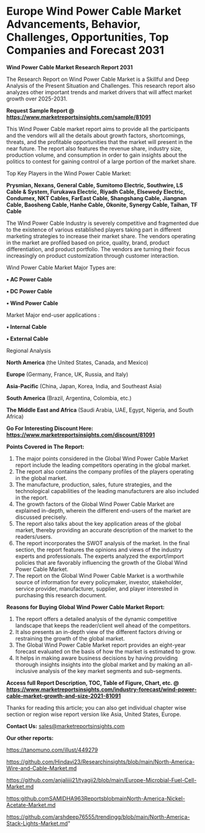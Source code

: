  # Europe Wind Power Cable Market Advancements, Behavior, Challenges, Opportunities, Top Companies and Forecast 2031

<strong>Wind Power Cable Market Research Report 2031</strong>

The Research Report on Wind Power Cable Market is a Skillful and Deep Analysis of the Present Situation and Challenges. This research report also analyzes other important trends and market drivers that will affect market growth over 2025-2031.

<strong>Request Sample Report @ <a href=https://www.marketreportsinsights.com/sample/81091>https://www.marketreportsinsights.com/sample/81091</a></strong>

This Wind Power Cable market report aims to provide all the participants and the vendors will all the details about growth factors, shortcomings, threats, and the profitable opportunities that the market will present in the near future. The report also features the revenue share, industry size, production volume, and consumption in order to gain insights about the politics to contest for gaining control of a large portion of the market share.

Top Key Players in the Wind Power Cable Market:

<strong>Prysmian, Nexans, General Cable, Sumitomo Electric, Southwire, LS Cable & System, Furukawa Electric, Riyadh Cable, Elsewedy Electric, Condumex, NKT Cables, FarEast Cable, Shangshang Cable, Jiangnan Cable, Baosheng Cable, Hanhe Cable, Okonite, Synergy Cable, Taihan, TF Cable</strong>

The Wind Power Cable Industry is severely competitive and fragmented due to the existence of various established players taking part in different marketing strategies to increase their market share. The vendors operating in the market are profiled based on price, quality, brand, product differentiation, and product portfolio. The vendors are turning their focus increasingly on product customization through customer interaction.

Wind Power Cable Market Major Types are:

<strong>• AC Power Cable

• DC Power Cable

• Wind Power Cable</strong>

Market Major end-user applications :

<strong>• Internal Cable

• External Cable</strong>

Regional Analysis

</u><strong><b>North America</b></strong> (the United States, Canada, and Mexico)

<strong><b>Europe </b></strong>(Germany, France, UK, Russia, and Italy)

<strong><b>Asia-Pacific</b></strong> (China, Japan, Korea, India, and Southeast Asia)

<strong><b>South America</b></strong> (Brazil, Argentina, Colombia, etc.)

<strong><b>The Middle East and Africa</b></strong> (Saudi Arabia, UAE, Egypt, Nigeria, and South Africa)

<strong>Go For Interesting Discount Here: <a href=https://www.marketreportsinsights.com/discount/81091>https://www.marketreportsinsights.com/discount/81091</a></strong>

<strong>Points Covered in The Report:</strong>
<ol>
  <li>The major points considered in the Global Wind Power Cable Market report include the leading competitors operating in the global market.</li>
  <li>The report also contains the company profiles of the players operating in the global market.</li>
  <li>The manufacture, production, sales, future strategies, and the technological capabilities of the leading manufacturers are also included in the report.</li>
  <li>The growth factors of the Global Wind Power Cable Market are explained in-depth, wherein the different end-users of the market are discussed precisely.</li>
  <li>The report also talks about the key application areas of the global market, thereby providing an accurate description of the market to the readers/users.</li>
  <li>The report incorporates the SWOT analysis of the market. In the final section, the report features the opinions and views of the industry experts and professionals. The experts analyzed the export/import policies that are favorably influencing the growth of the Global Wind Power Cable Market.</li>
  <li>The report on the Global Wind Power Cable Market is a worthwhile source of information for every policymaker, investor, stakeholder, service provider, manufacturer, supplier, and player interested in purchasing this research document.</li>
</ol>
<strong>Reasons for Buying Global Wind Power Cable Market Report:</strong>

<ol>
  <li>The report offers a detailed analysis of the dynamic competitive landscape that keeps the reader/client well ahead of the competitors.</li>
  <li>It also presents an in-depth view of the different factors driving or restraining the growth of the global market.</li>
  <li>The Global Wind Power Cable Market report provides an eight-year forecast evaluated on the basis of how the market is estimated to grow.</li>
  <li>It helps in making aware business decisions by having providing thorough insights insights into the global market and by making an all-inclusive analysis of the key market segments and sub-segments.</li>
</ol>
<strong>Access full Report Description, TOC, Table of Figure, Chart, etc. @ <a href=https://www.marketreportsinsights.com/industry-forecast/wind-power-cable-market-growth-and-size-2021-81091>https://www.marketreportsinsights.com/industry-forecast/wind-power-cable-market-growth-and-size-2021-81091</a></strong>


Thanks for reading this article; you can also get individual chapter wise section or region wise report version like Asia, United States, Europe.

<strong>Contact Us:</strong>
sales@marketreportsinsights.com

<strong>Our other reports:</strong>

<a href=https://tanomuno.com/illust/449279>https://tanomuno.com/illust/449279</a>

<a href=https://github.com/Hindavi23/Researchinsights/blob/main/North-America-Wire-and-Cable-Market.md>https://github.com/Hindavi23/Researchinsights/blob/main/North-America-Wire-and-Cable-Market.md</a>

<a href=https://github.com/anjaliiii21/tyagii2/blob/main/Europe-Microbial-Fuel-Cell-Market.md>https://github.com/anjaliiii21/tyagii2/blob/main/Europe-Microbial-Fuel-Cell-Market.md</a>

<a href=https:github.comSAMIDHA963ReportsblobmainNorth-America-Nickel-Acetate-Market.md>https:github.comSAMIDHA963ReportsblobmainNorth-America-Nickel-Acetate-Market.md</a>

<a href=https://github.com/arshdeep76555/trendingg/blob/main/North-America-Stack-Lights-Market.md>https://github.com/arshdeep76555/trendingg/blob/main/North-America-Stack-Lights-Market.md</a>"
